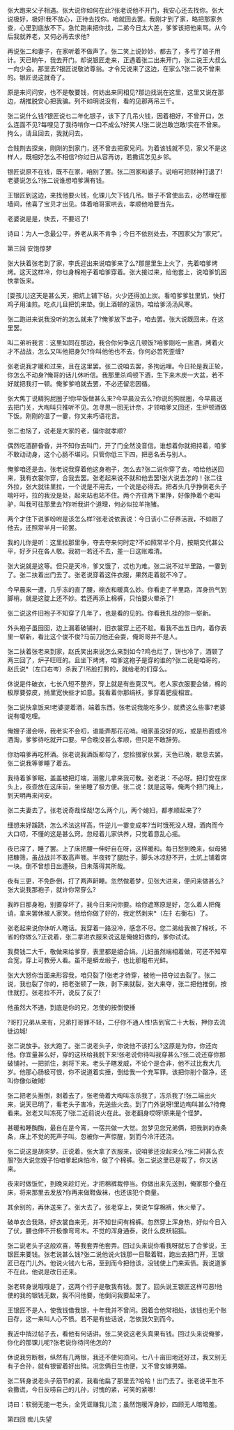 <!-- { "loadSidebar": true } -->
张大跑来父子相遇。张大说你如何在此?张老说他不开门，我安心还去找你。张大说极好，极好!我不放心，正待去找你。咱就回去罢。我刚才到了家，略把那家务查，心里到底放不下。急忙跑来把你找，二弟今日太大差，爹爹该把他来骂。从今后我就养老，又何必再去求他?

再说张二和妻子，在家听着不做声了。张二笑上说妙妙，都去了，多亏了娘子用计。天已晌午，我去开门。却说银匠走来，正遇着张二出来开门，张二说王大叔么一向少会。那里去?银匠说敬访尊翁。才令兄说来了这边，在家么?张二说不曾来的。银匠说这就奇了。

原是来问问安，也不是敬要钱，何妨出来同相见?那边找说在这里，这里又说在那边，胡推脱安心把我骗。列不如明说没有，看的见那两吊三千。

张二说什么钱?银匠说乜二年化银子，该下了几吊火钱，因着相好，不曾开口，怎么连面不见?每哩见了我待啃你一口不成么?好笑人!张二说岂敢岂敢!实在不曾来。拘么，请且回去，我就问去。

合贱荆去探亲，刚刚的到家门，还不曾去把家兄问。为着该钱就不见，家父不是这样人，既相好怎么不相信?你过日从容再访，若撒谎怎见乡邻。

银匠说原不在钱，既不在家，咱别了罢。张二回家和婆子。说咱可把财神打退了!老婆说怎么?张二说谁想咱爹满有钱。

王银匠到这边，来找他要火钱，化锞儿欠下钱几吊。银子不曾使出去，必然埋在那墙间，他喜了宝贝才出见。体着咱哥家哄去，孝顺他咱要当先。

老婆说是是，快去，不要迟了!

诗曰：为人一念最公平，养老从来不肯争；今日不依别处去，不因家父为“家兄”。

第三回  安饱惊梦

张大扶着张老到了家，李氏迎出来说咱爹来了么?那屋里生上火了，先着咱爹烤烤。这天这样冷，你乜身棉袍子着咱爹穿着。张大接过来，给他套上，说咱爹饥困快拿饭来。

[耍孩儿]这天是甚么天，把炕上铺下毡，火少还得加上炭。看咱爹爹肚里饥，快打鸡子用油煎。吃点儿且把饥来垫。倒上酒顿的滚热，咱给爹汤汤风寒。

张二跑进来说我没听的怎么就来了?俺爹放下盅子，咱去罢。张大说既回来，在这里罢。

叫二弟听我言：这里如同在那边，我合你何争这几顿饭?咱爹刚吃一盅酒，烤着火才不战战，怎么又叫他把身欠?你叫他他也不去，你何必苦死歪缠?

张老说我才暖和过来，且在这里罢。张二说咱去罢，多拘远哩。今日轮是我正轮，你怎么不动身?俺哥的话儿休听信。我那里杀鸡顿下酒，生下来木炭一大盆，若不好就把我打一顿。俺爹爹咱就去罢，不必还留恋因循。

张大焦丁说精狗屁圈子!你早饭做甚么来?今早晨没去么?你说的狗屁圈，今早晨送去把门关，大啕叫只推听不见。怎寻思一回无计奈，才领咱爹又回还，生炉顿酒做下饭。刚刚的温了一霎，你又来巧语花言。

张二也恼了，说老是大家的老，偏你就孝顺?

偶然吃酒醉昏昏，并不知你去叫门，开了门全然没音信。谁想着你就把持着，咱爹不敢动动身，这个心肠不堪问。只管你低三下四，把恶名丢与别人。

俺爹咱还是去。张老说我穿着他这身袍子，怎么去?张二说你穿了去，咱给他送回来，我有衣裳你穿，合我去罢。张老起来说不就和他去罢!张大说去怎的！张二往外拉，张大就往里拉，一个说是不用去，一个说是必得去。把者头几乎挣倒老头子喘吁吁，拉的我没是处，起来站也站不住。两个齐往两下里挣，好像挣着个老叫驴，叫我可往那里去?你听我讲个道理，何必似拉羊拖猪。

两个才住下说爹吩咐是该怎么样?张老说依我说：今日该小二仔养活我，不如跟了他去，还照常半月一轮罢。

我的儿你是听：这里拉那里争，夺去夺来何时定?不如照常半个月，按期交代甚公平，好歹只在各人敬。我初一若还不去，差一日这账难清。

张大说就是这等。但只是天冷，爹又饿了，忒也为难。张二说不过半里路，一霎到了。张二扶着出门去了。张老说穿着这件衣服，果然走着就不冷了。

今早晨来一遭，几乎冻的直了腰，棉衣和暖真么妙。你看走了半里路，浑身热气到脚梢，就是这腚上还不妙。若还再添上棉裤，只怕要火晕杀了!

张二说这件旧袍子不知穿了几年了，也是看的见的。你看我扎挂的你一崭新。

外头袍子虽囫囵，边上漏着破铺衬，旧衣裳穿上还不趁。看我不出五日内，着你表里一崭新，看比这个俊不俊?马前刀他还会耍，俺哥哥并不是人。

张二扶着张老来到家，赵氏笑出来说怎么来到如今?鸡也烂了，饼也冷了，酒顿了两三回了，炉子旺旺的。且坐下烤烤，咱爹这袍子是穿的谁的?张二说是咱哥的，赵氏说*（左口右岑）杀我了!吊脸打胯的，就给老的们穿么。

休说是件破衣，七长八短不整齐，穿上就是有些覔汉气。老人家衣服要会做，棉的极厚要弶皮，掯里宽快些才如意。我看着你那绢袄，爹穿着肥瘦相宜。

张二说快拿饭来!老婆提着酒，端着东西。张老说我能吃多少，就费这么些事?老婆说有嗄吃哩。

俺嫂子漫会唠，我老实不会叨，谁能弄那花花哨。咱家虽没好的吃，或是热面或冷酒淘，爹爹待吃就开口要。早合晚没甚么孝顺，但只是不敢辞劳。

你劝咱爹再吃杯酒。张老说我酒饭都勾了，您拾掇家伙罢，天色已晚，歇息去罢。张二说我等爹睡了着去。

我待着爹爹眠，盖盖被把灯端，溺鳖儿拿来我可散。张老说：不必呀。把灯安在床头上，夜壶放在这床前，坐坐睡了极方便。张二说：就是这等。俺两个把门掩上，到天明再来问安。

张二夫妻去了。张老说奇哉怪哉!怎么两个儿，两个媳妇，都孝顺起来了?

细想来好蹊跷，怎么术法这样高，忤逆儿一霎变成孝?当时饿死没人理，酒肉而今大口叨，不懂的这是甚么窍。忽经着儿家供养，只觉着意乱心摇。

夜已深了，睡了罢。上了床把腰一伸好自在呀，这样暖和。每日愁到晚来，似母猪把糠筛，虽战战并不敢高声啀。半夜转了腿肚子，脚头冰凉舒不开，土炕上铺着席一块。倒不曾想日出遭殃，日未落得其所哉。

夜有三更，不免卧倒，打了两声鼾睡。忽然做着梦，见张大进来，便问来做甚么?张大说我那袍子，就许你常穿么?

我昨日那身袍，别要穿坏了，我今日来问你要。给你遮寒原是好，怎么着人把俺诮，拿来罢休被人家笑。他给你做了好的，我定然剥来*（左扌右衡右）了。

张老起来说你休听人瞎话。我穿着一路没冷，感念不尽。您二弟给我做了棉袄，不省的你做么?正说着，张二拿进衣服来说这是俺媳妇做的，爹你试试。

我费钱二大千，敬做来给爹穿，表里都是细合绢。儿妇虽然端相着做，可还不知窄合宽，穿上可教旁人看。虽不是蟒龙缎子，也比那粗布光鲜。

张大大怒你当面来形容我，咱只裂了!张老才待穿，被他一把夺过去裂了。张二说，我也裂了你的，把老张顿了一跌，剥下来就裂，张大来夺，张二把他推倒，按住就打。张老拉不开，说反了反了!

他虽然大不通，到底是你的兄，怎使的按倒使捶

?哥打兄弟从来有，兄弟打哥罪不轻，二仔你不通人性!告到官二十大板，押你去流徒边城!

张二说放手。张大跑了。张二说老头子，你说他不该打么?这原是为你，你还向他。你宜量甚么好，穿的这袄给我脱下来!张老说你待叫我穿甚么?张二说还穿你那破铺衬。一把抓住，剥将下来。老头子瞎发威，不论个是合非，他不过比我大几岁。他那心肠极可恨，你不说道着实捶，倒给我一个充军罪。该把你削个罄净，还叫你像似破贼!

张二把老头推倒，剥着去了，张老倚着大啕叫冻杀我了，冻杀我了!张二端出火来，说天已明了，看老头子害冷，先送些火去。到了门外说呀!里边啕叫甚么?待俺看来。张老又叫冻死了!张二近前说火在此。张老翻身哎呀!原来是个怪梦。

甚暖和睡醄醄，最自在是今宵，一宿共做一大觉。忽梦见您兄弟俩，把我剥的赤条条，床上不觉的死声子叫。忽被你一声惊醒，到而今冷汗还浇。

张二说这是胡突梦。正说着，张大拿了衣服来，说咱爹还没起来么?张二问甚么衣服?张大说您嫂子怕咱爹起床怕冷，做了个棉裤。张二说这里已是裁了，你又送来。

夜来时做饭忙，到晚来趁灯光，才把棉裤裁停当。你做出来先送到，俺家那个叠在床，将来那里去发放?你再来做鞋做袜，也还该犯个商量。

其余别的，再休送来了。张大去了。张老穿上，笑说乍穿棉裤，休火晕了。

破单衣合我熟，好衣裳自来无，并不知世间有棉裤。忽然穿上浑身热，好似今日入了伏，腰也伸不开极像弯弯木。不觉的浑身通泰，说什么皮袄貂狐。

张二说老头子这般欢喜，等我套弄他套弄。回过头来说你看我呀就忘了合爹说，王银匠来要钱。张老说甚么钱?张二说他说火钱那一日靸着鞋，跑出去把门开，王银匠已在门儿外。他说火钱六七吊，至到而今把他该，没钱使上门来索债。我说道爹不在此，他说是改日还来。

张老转身说哦哦是了，这两个行子是敬我有钱。罢了。回头说王银匠这样可恶!他使的我的银钱无数，我不问他要，他倒问我要起来了。

王银匠不是人，使我钱借我银，十年我并不曾问。因着合他常相处，该钱也无个账目存，这一来叫人心不愤。若不是有些话说，怎依我欠到而今。

我近中捎过帖子去，看他有何话讲。张二笑说这老头真果有钱。回过头来说俺爹，你化的那锞儿呢?张老说你待问他怎的?

休说我穷断根，纵然有几两银，我还不使何须问。七八十亩田地还好过，我又别无有子合孙，就有银留着好出殡。况您俩日生也便，又不曾女嫁男婚。

张二转身说老头子筋节的紧，我看他扁了那里去?哈哈！出门去了。张老说平生不会撒谎，今日反唠自己的儿孙，讨愧的紧，可笑的紧哪!

诗曰：软弱无能一老头，全凭诓赚我儿流；虽然饱暖浑身妙，四顾无人暗暗羞。

第四回  痴儿失望

